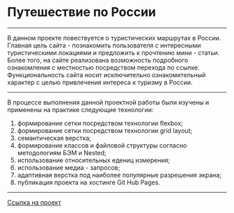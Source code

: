 # Путешествие по России

----
В данном проекте повествуется о туристических маршрутах в России. Главная цель сайта - познакомить пользователя с интересными туристическими локациями и предложить к прочтению мини - статьи. Более того, на сайте реализована возможность подробного ознакомления с местностью посредством перехода по ссылке. Функциональность сайта носит исключительно ознакомительный характер с целью привлечения интереса к туризму в России.

----
В процессе выполнения данной проектной работы были изучены и применены на практике следующие технологии:

1. формирование сетки посредством технологии flexbox;
2. формирование сетки посредством технологии grid layout;
3. семантическая верстка;
4. формирование классов и файловой структуры согласно методологиям БЭМ и Nested;
5. использование относительных едениц измерения;
6. использование медиа - запросов;
7. адаптивная верстка под наиболее популярные разрешения экрана;
8. публикация проекта на хостинге Git Hub Pages.

----
[Ссылка на проект](https://alex-andreev-webme.github.io/russian-travel/ "Путешествие по России")